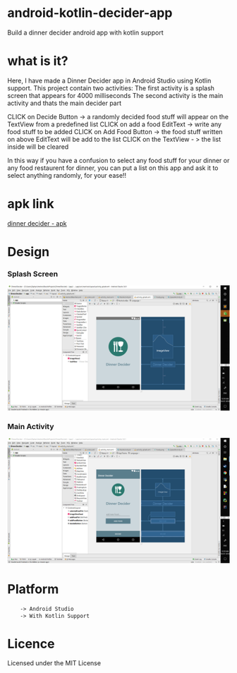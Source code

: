# android-kotlin-decider-app

Build a dinner decider android app with kotlin support


# what is it?

Here, I have made a Dinner Decider app in Android Studio using Kotlin support.
This project contain two activities:
  The first activity is a splash screen that appears for 4000 milliseconds
  The second activity is the main activity and thats the main decider part

CLICK on Decide Button -> a randomly decided food stuff will appear on the TextView from a predefined list
CLICK on add a food EditText -> write any food stuff to be added
CLICK on Add Food Button -> the food stuff written on above EditText will be add to the list
CLICK on the TextView - > the list inside will be cleared

In this way if you have a confusion to select any food stuff for your dinner or any food restaurent for dinner,
you can put a list on this app and ask it to select anything randomly, for your ease!!


# apk link

[dinner decider - apk](https://github.com/ashish7zeph/android-kotlin-decider-app/blob/master/apk/Dinner%20Decider.apk)


# Design

### Splash Screen
![](https://github.com/ashish7zeph/android-kotlin-decider-app/blob/master/screenshots/img1.png)

### Main Activity
![](https://github.com/ashish7zeph/android-kotlin-decider-app/blob/master/screenshots/img2.png)


# Platform
        -> Android Studio
        -> With Kotlin Support

# Licence

Licensed under the MIT License

